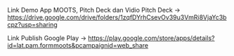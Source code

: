 Link Demo App MOOTS, Pitch Deck dan Vidio Pitch Deck
-> https://drive.google.com/drive/folders/1zqfDYrhCsevOv39u3VmRi8VjaYc3bcpz?usp=sharing

Link Publish Google Play
-> https://play.google.com/store/apps/details?id=lat.pam.formmoots&pcampaignid=web_share
